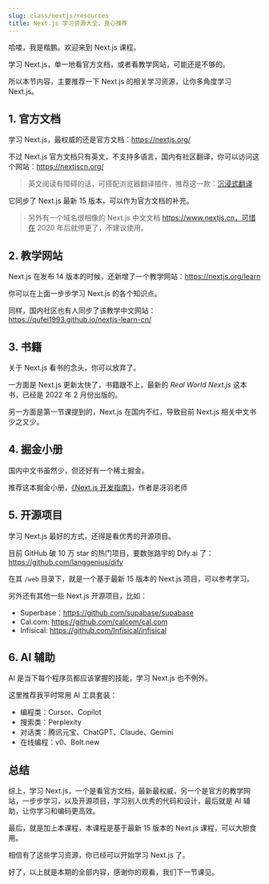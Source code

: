 ```yaml
---
slug: class/nextjs/resources
title: Next.js 学习资源大全，良心推荐
---
```


哈喽，我是楷鹏。欢迎来到 Next.js 课程。

学习 Next.js，单一地看官方文档，或者看教学网站，可能还是不够的。

所以本节内容，主要推荐一下 Next.js 的相关学习资源，让你多角度学习 Next.js。

## 1. 官方文档

学习 Next.js，最权威的还是官方文档：https://nextjs.org/

不过 Next.js 官方文档只有英文，不支持多语言，国内有社区翻译，你可以访问这个网站：https://nextjscn.org/

> 英文阅读有障碍的话，可搭配浏览器翻译插件，推荐这一款：[沉浸式翻译](https://immersivetranslate.com/?via=kaipeng)

它同步了 Next.js 最新 15 版本，可以作为官方文档的补充。

>  另外有一个域名很相像的 Next.js 中文文档 https://www.nextjs.cn，可惜在 2020 年后就停更了，不建议使用。

## 2. 教学网站

Next.js 在发布 14 版本的时候，还新增了一个教学网站：https://nextjs.org/learn

你可以在上面一步步学习 Next.js 的各个知识点。

同样，国内社区也有人同步了该教学中文网站：https://qufei1993.github.io/nextjs-learn-cn/

## 3. 书籍

关于 Next.js 看书的念头，你可以放弃了。

一方面是 Next.js 更新太快了，书籍跟不上，最新的 *Real World Next.js* 这本书，已经是 2022 年 2 月份出版的。

另一方面是第一节课提到的，Next.js 在国内不红，导致目前 Next.js 相关中文书少之又少。

## 4. 掘金小册

国内中文书虽然少，但还好有一个稀土掘金。

推荐这本掘金小册，[《Next.js 开发指南》](https://s.juejin.cn/ds/xsVYC_uvvgE/)，作者是冴羽老师

## 5. 开源项目

学习 Next.js 最好的方式，还得是看优秀的开源项目。

目前 GitHub 破 10 万 star 的热门项目，要数张路宇的 Dify.ai 了：https://github.com/langgenius/dify

在其 `/web` 目录下，就是一个基于最新 15 版本的 Next.js 项目，可以参考学习。

另外还有其他一些 Next.js 开源项目，比如：

- Superbase：https://github.com/supabase/supabase
- Cal.com: https://github.com/calcom/cal.com
- Infisical: https://github.com/Infisical/infisical

## 6. AI 辅助

AI 是当下每个程序员都应该掌握的技能，学习 Next.js 也不例外。

这里推荐我平时常用 AI 工具套装：

- 编程类：Cursor、Copilot
- 搜索类：Perplexity
- 对话类：腾讯元宝、ChatGPT、Claude、Gemini
- 在线编程：v0、Bolt.new

## 总结

综上，学习 Next.js，一个是看官方文档，最新最权威，另一个是官方的教学网站，一步步学习，以及开源项目，学习别人优秀的代码和设计，最后就是 AI 辅助，让你学习和编码更高效。

最后，就是加上本课程，本课程是基于最新 15 版本的 Next.js 课程，可以大胆食用。

相信有了这些学习资源，你已经可以开始学习 Next.js 了。

好了，以上就是本期的全部内容，感谢你的观看，我们下一节课见。





